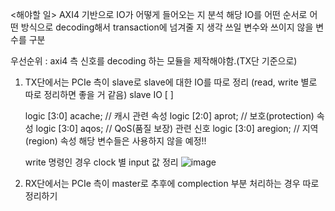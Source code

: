 <해야할 일>
AXI4 기반으로 IO가 어떻게 들어오는 지 분석
해당 IO를 어떤 순서로 어떤 방식으로 decoding해서 transaction에 넘겨줄 지 생각
쓰일 변수와 쓰이지 않을 변수를 구분

우선순위 : axi4 측 신호를 decoding 하는 모듈을 제작해야함.(TX단 기준으로)

1. TX단에서는 PCIe 측이 slave로 slave에 대한 IO를 따로 정리 (read, write 별로 따로 정리하면 좋을 거 같음)
   slave IO [       ]
  
    logic   [3:0]                       acache;   // 캐시 관련 속성
    logic   [2:0]                       aprot;    // 보호(protection) 속성
    logic   [3:0]                       aqos;     // QoS(품질 보장) 관련 신호
    logic   [3:0]                       aregion;  // 지역(region) 속성
   해당 변수들은 사용하지 않을 예정!!

   write 명령인 경우 clock 별 input 값 정리
   ![image](https://github.com/user-attachments/assets/f49a55bb-74fe-4134-830f-ad6e73b73827)



3. RX단에서는 PCIe 측이 master로 추후에 complection 부분 처리하는 경우 따로 정리하기
